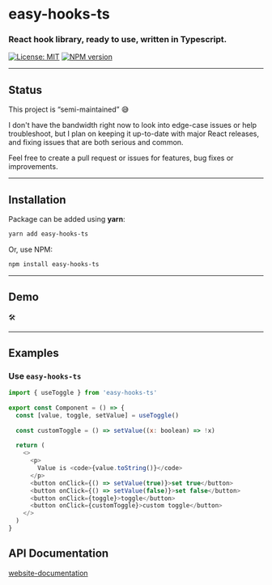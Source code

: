 # easy-hooks-ts

### React hook library, ready to use, written in Typescript.

[![License: MIT](https://img.shields.io/badge/License-MIT-brightgreen.svg)](https://opensource.org/licenses/MIT) [![NPM version](https://img.shields.io/npm/v/easy-hooks-ts)](https://www.npmjs.com/package/easy-hooks-ts)

---

## Status

This project is “semi-maintained” 😅

I don't have the bandwidth right now to look into edge-case issues or help troubleshoot, but I plan on keeping it up-to-date with major React releases, and fixing issues that are both serious and common.

Feel free to create a pull request or issues for features, bug fixes or improvements.

---

## Installation

Package can be added using **yarn**:

```bash
yarn add easy-hooks-ts
```

Or, use NPM:

```bash
npm install easy-hooks-ts
```

---

## Demo

:hammer_and_wrench:	

---

## Examples

### Use `easy-hooks-ts`

```js
import { useToggle } from 'easy-hooks-ts'
 
export const Component = () => {
  const [value, toggle, setValue] = useToggle()
 
  const customToggle = () => setValue((x: boolean) => !x)
 
  return (
    <>
      <p>
        Value is <code>{value.toString()}</code>
      </p>
      <button onClick={() => setValue(true)}>set true</button>
      <button onClick={() => setValue(false)}>set false</button>
      <button onClick={toggle}>toggle</button>
      <button onClick={customToggle}>custom toggle</button>
    </>
  )
}
```

## API Documentation

[website-documentation](https://easy-hooks-ts.vercel.app/)

